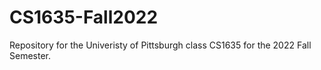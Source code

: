 # CS1635-Fall2022
Repository for the Univeristy of Pittsburgh class CS1635 for the 2022 Fall Semester.
